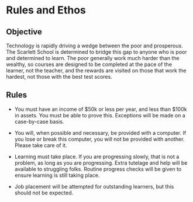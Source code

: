 # Rules and Ethos

## Objective

Technology is rapidly driving a wedge between the poor and prosperous. The Scarlett School is determined to bridge this gap to anyone who is poor and determined to learn. The poor generally work much harder than the wealthy, so courses are designed to be completed at the pace of the learner, not the teacher, and the rewards are visited on those that work the hardest, not those with the best test scores.

## Rules

-   You must have an income of $50k or less per year, and less than $100k in assets. You must be able to prove this. Exceptions will be made on a case-by-case basis.

-   You will, when possible and necessary, be provided with a computer. If you lose or break this computer, you will not be provided with another. Please take care of it.

-   Learning must take place. If you are progressing slowly, that is not a problem, as long as you are progressing. Extra tutelage and help will be available to struggling folks. Routine progress checks will be given to ensure learning is still taking place.

-   Job placement will be attempted for outstanding learners, but this should not be expected.
